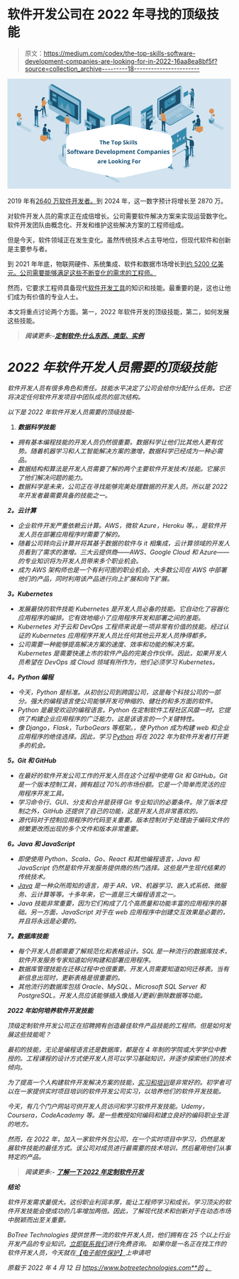 # 软件开发公司在 2022 年寻找的顶级技能

> 原文：<https://medium.com/codex/the-top-skills-software-development-companies-are-looking-for-in-2022-16aa8ea8bf5f?source=collection_archive---------18----------------------->

![](img/cd506e871d9b543c9d59c473e6edfe27.png)

2019 年有[2640 万软件开发者。](https://www.classicinformatics.com/blog/software-development-statistics)到 2024 年，这一数字预计将增长至 2870 万。

对软件开发人员的需求正在成倍增长。公司需要软件解决方案来实现运营数字化。软件开发团队由概念化、开发和维护这些解决方案的工程师组成。

但是今天，软件领域正在发生变化。虽然传统技术占主导地位，但现代软件和创新是主要参与者。

到 2021 年年底，物联网硬件、系统集成、软件和数据市场增长到[约 5200 亿美元。公司需要能够满足这些不断变化的需求的工程师。](https://www.classicinformatics.com/blog/software-development-statistics)

然而，它要求工程师具备现代[软件开发工具](https://www.botreetechnologies.com/blog/top-software-development-tools/)的知识和技能。最重要的是，这也让他们成为有价值的专业人士。

本文将重点讨论两个方面。第一，2022 年软件开发的顶级技能，第二，如何发展这些技能。

> ***阅读更多:-****[***定制软件:什么东西、类型、实例***](https://www.botreetechnologies.com/blog/customized-software-what-is-it-types-and-examples/)*

# *2022 年软件开发人员需要的顶级技能*

*软件开发人员有很多角色和责任。技能水平决定了公司会给你分配什么任务。它还将决定任何软件开发项目中团队成员的层次结构。*

*以下是 2022 年软件开发人员需要的顶级技能-*

1.  ***数据科学技能***

*   *拥有基本编程技能的开发人员仍然很重要。数据科学让他们比其他人更有优势。随着机器学习和人工智能解决方案的激增，数据科学已经成为一种必需品。*
*   *数据结构和算法是开发人员需要了解的两个主要软件开发技术/技能。它展示了他们解决问题的能力。*
*   *数据科学是未来，公司正在寻找能够完美处理数据的开发人员。所以是 2022 年开发者最需要具备的技能之一。*

***2。云计算***

*   *企业软件开发严重依赖云计算。AWS，微软 Azure，Heroku 等。，是软件开发人员在部署应用程序时需要了解的。*
*   *随着公司转向云计算并将其基于数据的软件与 it 相集成，云计算领域的开发人员看到了需求的激增。三大云提供商——AWS、Google Cloud 和 Azure——的专业知识将为开发人员带来多个职业机会。*
*   *成为 AWS 架构师也是一个有利可图的职业机会。大多数公司在 AWS 中部署他们的产品，同时利用该产品进行向上扩展和向下扩展。*

***3。Kubernetes***

*   *发展最快的软件技能 Kubernetes 是开发人员必备的技能。它自动化了容器化应用程序的编排。它有效地缩小了应用程序开发和部署之间的差距。*
*   *Kubernetes 对于云和 DevOps 工程师来说是一项非常有价值的技能。经过认证的 Kubernetes 应用程序开发人员比任何其他云开发人员挣得都多。*
*   *公司需要一种能够提高解决方案的速度、效率和功能的解决方案。Kubernetes 是需要快速上市的软件产品的完美合作伙伴。因此，如果开发人员希望在 DevOps 或 Cloud 领域有所作为，他们必须学习 Kubernetes。*

***4。Python 编程***

*   *今天，Python 是标准。从初创公司到跨国公司，这是每个科技公司的一部分。强大的编程语言使公司能够开发可伸缩的、健壮的和多方面的软件。*
*   *Python 是最受欢迎的编程语言。Python 在定制软件工程社区风靡一时。它提供了构建企业应用程序的广泛能力，这是该语言的一个关键特性。*
*   *像 Django，Flask，TurboGears 等框架。，使 Python 成为构建 web 和企业应用程序的绝佳选择。因此，学习 [Python](https://www.botreetechnologies.com/python-development) 将在 2022 年为软件开发者打开更多的机会。*

***5。Git 和 GitHub***

*   *在最好的软件开发公司工作的开发人员在这个过程中使用 Git 和 GitHub。Git 是一个版本控制工具，拥有超过 70%的市场份额。它是一个简单而灵活的应用程序开发工具。*
*   *学习命令行、GUI、分支和合并是获得 Git 专业知识的必要条件。除了版本控制之外，GitHub 还提供了自己的功能，这是开发人员非常喜欢的。*
*   *源代码对于控制应用程序的代码至关重要。版本控制对于处理由于编码文件的频繁更改而出现的多个文件和版本非常重要。*

***6。Java 和 JavaScript***

*   *即使使用 Python、Scala、Go、React 和其他编程语言，Java 和 JavaScript 仍然是软件开发服务提供商的热门选择。这些是产生现代结果的传统技术。*
*   *[Java](https://www.botreetechnologies.com/java-development-company) 是一种众所周知的语言，用于 AR、VR、机器学习、嵌入式系统、微服务、云计算等等。十多年来，它一直是三大编程语言之一。*
*   *Java 技能非常重要，因为它们构成了几个高质量和功能丰富的应用程序的基础。另一方面，JavaScript 对于在 web 应用程序中创建交互效果是必要的，并且将永远是必要的。*

***7。数据库技能***

*   *每个开发人员都需要了解规范化和表格设计。SQL 是一种流行的数据库技术，软件开发服务专家知道如何构建和部署应用程序。*
*   *数据库管理技能在迁移过程中也很重要。开发人员需要知道如何迁移表。当有新信息出现时，更新表格是很重要的。*
*   *其他流行的数据库包括 Oracle、MySQL、Microsoft SQL Server 和 PostgreSQL。开发人员应该能够插入像插入/更新/删除数据等功能。*

***2022 年如何培养软件开发技能***

*顶级定制软件开发公司正在招聘拥有创造最佳软件产品技能的工程师。但是如何发展这些技能呢？*

*最初的技能，无论是编程语言还是数据库，都是在 4 年制的学院或大学学位中教授的。工程课程的设计方式使开发人员可以学习基础知识，并逐步探索他们的技术倾向。*

*为了提高一个人构建软件开发解决方案的技能，[实习和培训](http://tntra.io)是非常好的。初学者可以在一家提供实时项目培训的软件开发公司实习，以培养他们的软件开发技能。*

*今天，有几个门户网站可供开发人员访问和学习软件开发技能。Udemy，Coursera，CodeAcademy 等。是一些教授如何编码和建立良好的编码职业生涯的地方。*

*然而，在 2022 年，加入一家软件外包公司，在一个实时项目中学习，仍然是发展软件技能的最佳方式。该公司对成员进行最需要的技术培训，然后雇用他们从事特定的产品。*

> ****阅读更多:-*** [***了解一下 2022 年定制软件开发***](https://www.botreetechnologies.com/blog/what-to-know-about-custom-software-development/)*

***结论***

*软件开发需求量很大。这份职业利润丰厚，能让工程师学习和成长。学习顶尖的软件开发技能会使成功的几率增加两倍。因此，了解现代技术和创新对于在动态市场中脱颖而出至关重要。*

*BoTree Technologies 提供世界一流的软件开发人员，他们拥有在 25 个以上行业开发产品的专业知识。[立即联系我们](https://www.botreetechnologies.com/contact)进行免费咨询。
如果你是一名正在找工作的软件开发人员，今天就在[【电子邮件保护】](https://www.botreetechnologies.com/cdn-cgi/l/email-protection#137072617676616053677d6761723d7a7c)上申请吧*

**原载于 2022 年 4 月 12 日 https://www.botreetechnologies.com**的* [*。*](https://www.botreetechnologies.com/blog/top-skills-software-development-companies-looking-for/)*